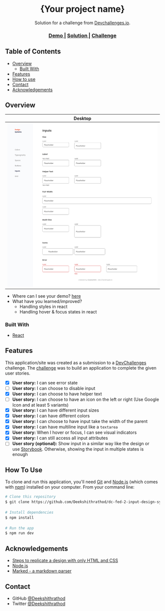 <!-- Please update value in the {}  -->

<h1 align="center">{Your project name}</h1>

<div align="center">
   Solution for a challenge from  <a href="http://devchallenges.io" target="_blank">Devchallenges.io</a>.
</div>

<div align="center">
  <h3>
    <a href="https://devchallenges-fed-2.onrender.com">
      Demo
    </a>
    <span> | </span>
    <a href="https://github.com/Deekshithrathod/dc-fed-2-input-design-system">
      Solution
    </a>
    <span> | </span>
    <a href="https://devchallenges.io/challenges/TSqutYM4c5WtluM7QzGp">
      Challenge
    </a>
  </h3>
</div>

<!-- TABLE OF CONTENTS -->

## Table of Contents

- [Overview](#overview)
  - [Built With](#built-with)
- [Features](#features)
- [How to use](#how-to-use)
- [Contact](#contact)
- [Acknowledgements](#acknowledgements)

<!-- OVERVIEW -->

## Overview

| Desktop                          |
| -------------------------------- |
| ![Desktop View](public/demo.png) |

- Where can I see your demo? [here](https://devchallenges-fed-2.onrender.com)
- What have you learned/improved?
  - Handling styles in react
  - Handling hover & focus states in react

### Built With

<!-- This section should list any major frameworks that you built your project using. Here are a few examples.-->

- [React](https://reactjs.org/)

## Features

<!-- List the features of your application or follow the template. Don't share the figma file here :) -->

This application/site was created as a submission to a [DevChallenges](https://devchallenges.io/challenges) challenge. The [challenge](https://devchallenges.io/challenges/TSqutYM4c5WtluM7QzGp) was to build an application to complete the given user stories.

- [x] **User story:** I can see error state
- [ ] **User story:** I can choose to disable input
- [x] **User story:** I can choose to have helper text
- [ ] **User story:** I can choose to have an icon on the left or right (Use Google Icon and at least 5 variants)
- [x] **User story:** I can have different input sizes
- [x] **User story:** I can have different colors
- [x] **User story:** I can choose to have input take the width of the parent
- [x] **User story:** I can have multiline input like a `textarea`
- [x] **User story:** When I hover or focus, I can see visual indicators
- [x] **User story:** I can still access all input attributes
- [ ] **User story (optional):** Show input in a similar way like the design or use [Storybook](https://storybook.js.org/). Otherwise, showing the input in multiple states is enough

## How To Use

<!-- Example:  -->

To clone and run this application, you'll need [Git](https://git-scm.com) and [Node.js](https://nodejs.org/en/download/) (which comes with [npm](http://npmjs.com)) installed on your computer. From your command line:

```bash
# Clone this repository
$ git clone https://github.com/Deekshithrathod/dc-fed-2-input-design-system

# Install dependencies
$ npm install

# Run the app
$ npm run dev
```

## Acknowledgements

<!-- This section should list any articles or add-ons/plugins that helps you to complete the project. This is optional but it will help you in the future. For exmpale -->

- [Steps to replicate a design with only HTML and CSS](https://devchallenges-blogs.web.app/how-to-replicate-design/)
- [Node.js](https://nodejs.org/)
- [Marked - a markdown parser](https://github.com/chjj/marked)

## Contact

- GitHub [@Deekshithrathod](https://github.com/Deekshithrathod)
- Twitter [@Deekshithrathod](https://twitter.com/Deekshithrathod)
